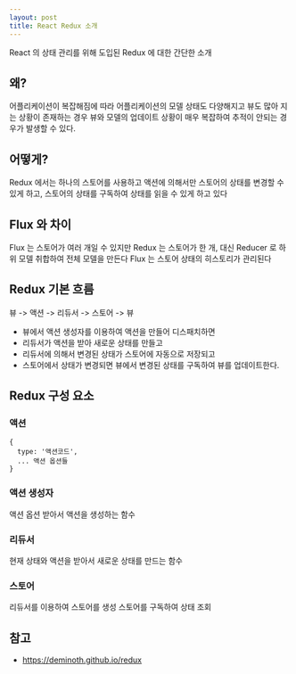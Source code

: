 ```yaml
---
layout: post
title: React Redux 소개
---
```


React 의 상태 관리를 위해 도입된 Redux 에 대한 간단한 소개

왜?
---
어플리케이션이 복잡해짐에 따라 어플리케이션의 모델 상태도 다양해지고 뷰도 많아 지는 상황이 존재하는 경우
뷰와 모델의 업데이트 상황이 매우 복잡하여 추적이 안되는 경우가 발생할 수 있다.


어떻게?
---
Redux 에서는 하나의 스토어를 사용하고
액션에 의해서만 스토어의 상태를 변경할 수 있게 하고,
스토어의 상태를 구독하여 상태를 읽을 수 있게 하고 있다


Flux 와 차이
---
Flux 는 스토어가 여러 개일 수 있지만 Redux 는 스토어가 한 개, 대신 Reducer 로 하위 모델 취합하여 전체 모델을 만든다
Flux 는 스토어 상태의 히스토리가 관리된다


Redux 기본 흐름
---
뷰 -> 액션 -> 리듀서 -> 스토어 -> 뷰

* 뷰에서 액션 생성자를 이용하여 액션을 만들어 디스패치하면
* 리듀서가 액션을 받아 새로운 상태를 만들고
* 리듀서에 의해서 변경된 상태가 스토어에 자동으로 저장되고
* 스토어에서 상태가 변경되면 뷰에서 변경된 상태를 구독하여 뷰를 업데이트한다.


Redux 구성 요소
---

### 액션
```
{
  type: '액션코드',
  ... 액션 옵션들
}
```

### 액션 생성자
액션 옵션 받아서 액션을 생성하는 함수

### 리듀서
현재 상태와 액션을 받아서 새로운 상태를 만드는 함수


### 스토어
리듀서를 이용하여 스토어를 생성
스토어를 구독하여 상태 조회


참고
---
* <https://deminoth.github.io/redux>